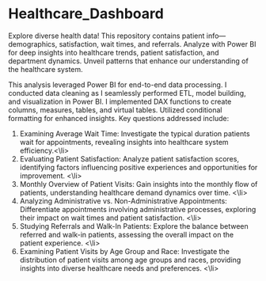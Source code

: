 # Healthcare_Dashboard
Explore diverse health data! This repository contains patient info—demographics, satisfaction, wait times, and referrals. Analyze with Power BI for deep insights into healthcare trends, patient satisfaction, and department dynamics. Unveil patterns that enhance our understanding of the healthcare system.

This analysis leveraged Power BI for end-to-end data processing. I conducted data cleaning as I seamlessly performed ETL, model building, and visualization in Power BI. I implemented DAX functions to create columns, measures, tables, and virtual tables. Utilized conditional formatting for enhanced insights. Key questions addressed include:

<ol>
  
  <li>Examining Average Wait Time: Investigate the typical duration patients wait for appointments, revealing insights into healthcare system efficiency.<\li>
  
  <li> Evaluating Patient Satisfaction: Analyze patient satisfaction scores, identifying factors influencing positive experiences and opportunities for improvement. <\li>
  
  <li> Monthly Overview of Patient Visits: Gain insights into the monthly flow of patients, understanding healthcare demand dynamics over time. <\li>
  
  <li> Analyzing Administrative vs. Non-Administrative Appointments: Differentiate appointments involving administrative processes, exploring their impact on wait times and patient satisfaction. <\li>
  
  <li> Studying Referrals and Walk-In Patients: Explore the balance between referred and walk-in patients, assessing the overall impact on the patient experience. <\li>
  
  <li> Examining Patient Visits by Age Group and Race: Investigate the distribution of patient visits among age groups and races, providing insights into diverse healthcare needs and preferences. <\li>

<ol>
